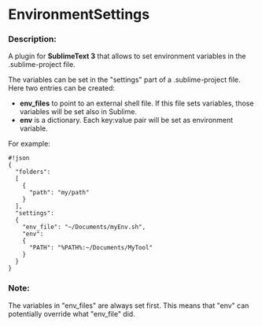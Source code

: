 # EnvironmentSettings #

### Description: ###

A plugin for **SublimeText 3** that allows to set environment variables in the .sublime-project file.

The variables can be set in the "settings" part of a .sublime-project file.
Here two entries can be created:

* **env_files** to point to an external shell file. If this file sets variables, those variables will be set also in Sublime.
* **env** is a dictionary. Each key:value pair will be set as environment variable.

For example:
```
#!json
{
  "folders":
  [
    {
      "path": "my/path"
    }
  ],
  "settings":
  {
    "env_file": "~/Documents/myEnv.sh",
    "env":
    {
      "PATH": "%PATH%:~/Documents/MyTool"
    }
  }
}
```

### Note: ###

The variables in "env_files" are always set first. This means that "env" can potentially override what "env_file" did.